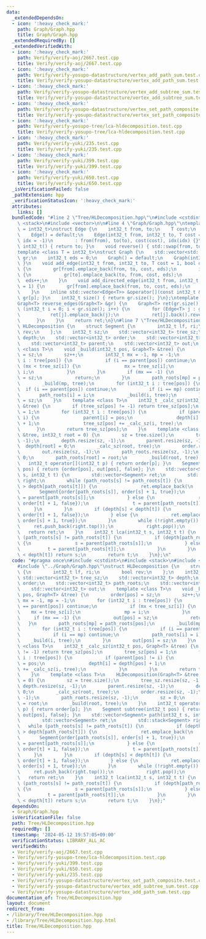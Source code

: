 ```yaml
---
data:
  _extendedDependsOn:
  - icon: ':heavy_check_mark:'
    path: Graph/Graph.hpp
    title: Graph/Graph.hpp
  _extendedRequiredBy: []
  _extendedVerifiedWith:
  - icon: ':heavy_check_mark:'
    path: Verify/verify-aoj/2667.test.cpp
    title: Verify/verify-aoj/2667.test.cpp
  - icon: ':heavy_check_mark:'
    path: Verify/verify-yosupo-datastructure/vertex_add_path_sum.test.cpp
    title: Verify/verify-yosupo-datastructure/vertex_add_path_sum.test.cpp
  - icon: ':heavy_check_mark:'
    path: Verify/verify-yosupo-datastructure/vertex_add_subtree_sum.test.cpp
    title: Verify/verify-yosupo-datastructure/vertex_add_subtree_sum.test.cpp
  - icon: ':heavy_check_mark:'
    path: Verify/verify-yosupo-datastructure/vertex_set_path_composite.test.cpp
    title: Verify/verify-yosupo-datastructure/vertex_set_path_composite.test.cpp
  - icon: ':heavy_check_mark:'
    path: Verify/verify-yosupo-tree/lca-hldecomposition.test.cpp
    title: Verify/verify-yosupo-tree/lca-hldecomposition.test.cpp
  - icon: ':heavy_check_mark:'
    path: Verify/verify-yuki/235.test.cpp
    title: Verify/verify-yuki/235.test.cpp
  - icon: ':heavy_check_mark:'
    path: Verify/verify-yuki/399.test.cpp
    title: Verify/verify-yuki/399.test.cpp
  - icon: ':heavy_check_mark:'
    path: Verify/verify-yuki/650.test.cpp
    title: Verify/verify-yuki/650.test.cpp
  _isVerificationFailed: false
  _pathExtension: hpp
  _verificationStatusIcon: ':heavy_check_mark:'
  attributes:
    links: []
  bundledCode: "#line 2 \"Tree/HLDecomposition.hpp\"\n#include <cstdint>\n#include\
    \ <stack>\n#include <vector>\n\n#line 4 \"Graph/Graph.hpp\"\ntemplate <class T\
    \ = int32_t>\nstruct Edge {\n    int32_t from, to;\n    T cost;\n    int32_t idx;\n\
    \    Edge() = default;\n    Edge(int32_t from, int32_t to, T cost = 1, int32_t\
    \ idx = -1)\n        : from(from), to(to), cost(cost), idx(idx) {}\n    operator\
    \ int32_t() { return to; }\n    void reverse() { std::swap(from, to); }\n};\n\
    template <class T = int32_t>\nstruct Graph {\n    std::vector<std::vector<Edge<T>>>\
    \ gr;\n    int32_t eds = 0;\n    Graph() = default;\n    Graph(int32_t n) { gr.resize(n);\
    \ }\n    void add_edge(int32_t from, int32_t to, T cost = 1, bool directed = false)\
    \ {\n        gr[from].emplace_back(from, to, cost, eds);\n        if (!directed)\
    \ {\n            gr[to].emplace_back(to, from, cost, eds);\n        }\n      \
    \  eds++;\n    }\n    void add_directed_edge(int32_t from, int32_t to, T cost\
    \ = 1) {\n        gr[from].emplace_back(from, to, cost, eds);\n        eds++;\n\
    \    }\n    inline std::vector<Edge<T>> &operator[](const int32_t &p) { return\
    \ gr[p]; }\n    int32_t size() { return gr.size(); }\n};\ntemplate <class T>\n\
    Graph<T> reverse_edges(Graph<T> &gr) {\n    Graph<T> ret(gr.size());\n    for\
    \ (int32_t i = 0; i < gr.size(); i++) {\n        for (Edge<T> j : gr[i]) {\n \
    \           ret[j].emplace_back(j);\n            ret[j].back().reverse();\n  \
    \      }\n    }\n    return ret;\n}\n#line 7 \"Tree/HLDecomposition.hpp\"\nstruct\
    \ HLDecomposition {\n    struct Segment {\n        int32_t lf, ri;\n        bool\
    \ rev;\n    };\n    int32_t sz;\n    std::vector<int32_t> tree_sz;\n    std::vector<int32_t>\
    \ depth;\n    std::vector<int32_t> order;\n    std::vector<int32_t> path_roots;\n\
    \    std::vector<int32_t> parent;\n    std::vector<int32_t> out;\n    template\
    \ <class T>\n    void _build(int32_t pos, Graph<T> &tree) {\n        order[pos]\
    \ = sz;\n        sz++;\n        int32_t mx = -1, mp = -1;\n        for (int32_t\
    \ i : tree[pos]) {\n            if (i == parent[pos]) continue;\n            if\
    \ (mx < tree_sz[i]) {\n                mx = tree_sz[i];\n                mp =\
    \ i;\n            }\n        }\n        if (mx == -1) {\n            out[pos]\
    \ = sz;\n            return;\n        }\n        path_roots[mp] = path_roots[pos];\n\
    \        _build(mp, tree);\n        for (int32_t i : tree[pos]) {\n          \
    \  if (i == parent[pos]) continue;\n            if (i == mp) continue;\n     \
    \       path_roots[i] = i;\n            _build(i, tree);\n        }\n        out[pos]\
    \ = sz;\n    }\n    template <class T>\n    int32_t _calc_sz(int32_t pos, Graph<T>\
    \ &tree) {\n        if (tree_sz[pos] != -1) return tree_sz[pos];\n        tree_sz[pos]\
    \ = 1;\n        for (int32_t i : tree[pos]) {\n            if (parent[pos] !=\
    \ i) {\n                parent[i] = pos;\n                depth[i] = depth[pos]\
    \ + 1;\n                tree_sz[pos] += _calc_sz(i, tree);\n            }\n  \
    \      }\n        return tree_sz[pos];\n    }\n    template <class T>\n    HLDecomposition(Graph<T>\
    \ &tree, int32_t root = 0) {\n        sz = tree.size();\n        tree_sz.resize(sz,\
    \ -1);\n        depth.resize(sz, -1);\n        parent.resize(sz, -1);\n      \
    \  depth[root] = 0;\n        _calc_sz(root, tree);\n        order.resize(sz, -1);\n\
    \        out.resize(sz, -1);\n        path_roots.resize(sz, -1);\n        sz =\
    \ 0;\n        path_roots[root] = root;\n        _build(root, tree);\n    }\n \
    \   int32_t operator[](int32_t p) { return order[p]; }\n    Segment subtree(int32_t\
    \ pos) { return {order[pos], out[pos], false}; }\n    std::vector<Segment> path(int32_t\
    \ s, int32_t t) {\n        std::vector<Segment> ret;\n        std::stack<Segment>\
    \ right;\n        while (path_roots[s] != path_roots[t]) {\n            if (depth[path_roots[s]]\
    \ > depth[path_roots[t]]) {\n                ret.emplace_back(\n             \
    \       Segment{order[path_roots[s]], order[s] + 1, true});\n                s\
    \ = parent[path_roots[s]];\n            } else {\n                right.push({order[path_roots[t]],\
    \ order[t] + 1, false});\n                t = parent[path_roots[t]];\n       \
    \     }\n        }\n        if (depth[s] < depth[t]) {\n            ret.emplace_back(Segment{order[s],\
    \ order[t] + 1, false});\n        } else {\n            ret.emplace_back(Segment{order[t],\
    \ order[s] + 1, true});\n        }\n        while (!right.empty()) {\n       \
    \     ret.push_back(right.top());\n            right.pop();\n        }\n     \
    \   return ret;\n    }\n    int32_t lca(int32_t s, int32_t t) {\n        while\
    \ (path_roots[s] != path_roots[t]) {\n            if (depth[path_roots[s]] > depth[path_roots[t]])\
    \ {\n                s = parent[path_roots[s]];\n            } else {\n      \
    \          t = parent[path_roots[t]];\n            }\n        }\n        if (depth[s]\
    \ < depth[t]) return s;\n        return t;\n    }\n};\n"
  code: "#pragma once\n#include <cstdint>\n#include <stack>\n#include <vector>\n\n\
    #include \"../Graph/Graph.hpp\"\nstruct HLDecomposition {\n    struct Segment\
    \ {\n        int32_t lf, ri;\n        bool rev;\n    };\n    int32_t sz;\n   \
    \ std::vector<int32_t> tree_sz;\n    std::vector<int32_t> depth;\n    std::vector<int32_t>\
    \ order;\n    std::vector<int32_t> path_roots;\n    std::vector<int32_t> parent;\n\
    \    std::vector<int32_t> out;\n    template <class T>\n    void _build(int32_t\
    \ pos, Graph<T> &tree) {\n        order[pos] = sz;\n        sz++;\n        int32_t\
    \ mx = -1, mp = -1;\n        for (int32_t i : tree[pos]) {\n            if (i\
    \ == parent[pos]) continue;\n            if (mx < tree_sz[i]) {\n            \
    \    mx = tree_sz[i];\n                mp = i;\n            }\n        }\n   \
    \     if (mx == -1) {\n            out[pos] = sz;\n            return;\n     \
    \   }\n        path_roots[mp] = path_roots[pos];\n        _build(mp, tree);\n\
    \        for (int32_t i : tree[pos]) {\n            if (i == parent[pos]) continue;\n\
    \            if (i == mp) continue;\n            path_roots[i] = i;\n        \
    \    _build(i, tree);\n        }\n        out[pos] = sz;\n    }\n    template\
    \ <class T>\n    int32_t _calc_sz(int32_t pos, Graph<T> &tree) {\n        if (tree_sz[pos]\
    \ != -1) return tree_sz[pos];\n        tree_sz[pos] = 1;\n        for (int32_t\
    \ i : tree[pos]) {\n            if (parent[pos] != i) {\n                parent[i]\
    \ = pos;\n                depth[i] = depth[pos] + 1;\n                tree_sz[pos]\
    \ += _calc_sz(i, tree);\n            }\n        }\n        return tree_sz[pos];\n\
    \    }\n    template <class T>\n    HLDecomposition(Graph<T> &tree, int32_t root\
    \ = 0) {\n        sz = tree.size();\n        tree_sz.resize(sz, -1);\n       \
    \ depth.resize(sz, -1);\n        parent.resize(sz, -1);\n        depth[root] =\
    \ 0;\n        _calc_sz(root, tree);\n        order.resize(sz, -1);\n        out.resize(sz,\
    \ -1);\n        path_roots.resize(sz, -1);\n        sz = 0;\n        path_roots[root]\
    \ = root;\n        _build(root, tree);\n    }\n    int32_t operator[](int32_t\
    \ p) { return order[p]; }\n    Segment subtree(int32_t pos) { return {order[pos],\
    \ out[pos], false}; }\n    std::vector<Segment> path(int32_t s, int32_t t) {\n\
    \        std::vector<Segment> ret;\n        std::stack<Segment> right;\n     \
    \   while (path_roots[s] != path_roots[t]) {\n            if (depth[path_roots[s]]\
    \ > depth[path_roots[t]]) {\n                ret.emplace_back(\n             \
    \       Segment{order[path_roots[s]], order[s] + 1, true});\n                s\
    \ = parent[path_roots[s]];\n            } else {\n                right.push({order[path_roots[t]],\
    \ order[t] + 1, false});\n                t = parent[path_roots[t]];\n       \
    \     }\n        }\n        if (depth[s] < depth[t]) {\n            ret.emplace_back(Segment{order[s],\
    \ order[t] + 1, false});\n        } else {\n            ret.emplace_back(Segment{order[t],\
    \ order[s] + 1, true});\n        }\n        while (!right.empty()) {\n       \
    \     ret.push_back(right.top());\n            right.pop();\n        }\n     \
    \   return ret;\n    }\n    int32_t lca(int32_t s, int32_t t) {\n        while\
    \ (path_roots[s] != path_roots[t]) {\n            if (depth[path_roots[s]] > depth[path_roots[t]])\
    \ {\n                s = parent[path_roots[s]];\n            } else {\n      \
    \          t = parent[path_roots[t]];\n            }\n        }\n        if (depth[s]\
    \ < depth[t]) return s;\n        return t;\n    }\n};"
  dependsOn:
  - Graph/Graph.hpp
  isVerificationFile: false
  path: Tree/HLDecomposition.hpp
  requiredBy: []
  timestamp: '2024-05-12 19:57:05+09:00'
  verificationStatus: LIBRARY_ALL_AC
  verifiedWith:
  - Verify/verify-aoj/2667.test.cpp
  - Verify/verify-yosupo-tree/lca-hldecomposition.test.cpp
  - Verify/verify-yuki/399.test.cpp
  - Verify/verify-yuki/650.test.cpp
  - Verify/verify-yuki/235.test.cpp
  - Verify/verify-yosupo-datastructure/vertex_set_path_composite.test.cpp
  - Verify/verify-yosupo-datastructure/vertex_add_subtree_sum.test.cpp
  - Verify/verify-yosupo-datastructure/vertex_add_path_sum.test.cpp
documentation_of: Tree/HLDecomposition.hpp
layout: document
redirect_from:
- /library/Tree/HLDecomposition.hpp
- /library/Tree/HLDecomposition.hpp.html
title: Tree/HLDecomposition.hpp
---
```

